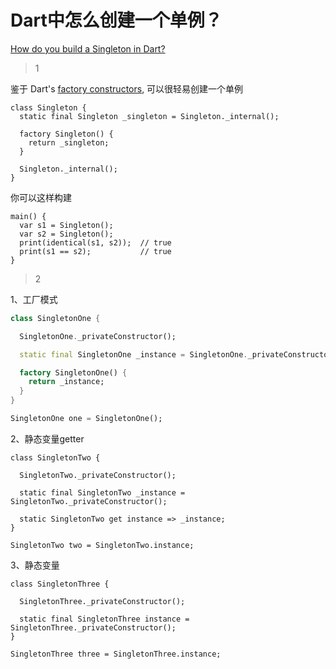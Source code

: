 # Dart中怎么创建一个单例？

[How do you build a Singleton in Dart?](https://stackoverflow.com/questions/12649573/how-do-you-build-a-singleton-in-dart)



> 1

鉴于 Dart's [factory constructors](https://www.dartlang.org/guides/language/language-tour#factory-constructors), 可以很轻易创建一个单例

```
class Singleton {
  static final Singleton _singleton = Singleton._internal();

  factory Singleton() {
    return _singleton;
  }

  Singleton._internal();
}
```

你可以这样构建

```
main() {
  var s1 = Singleton();
  var s2 = Singleton();
  print(identical(s1, s2));  // true
  print(s1 == s2);           // true
}
```

> 2

1、工厂模式

```dart
class SingletonOne {

  SingletonOne._privateConstructor();

  static final SingletonOne _instance = SingletonOne._privateConstructor();

  factory SingletonOne() {
    return _instance;
  }
}

SingletonOne one = SingletonOne();
```

2、静态变量getter

```
class SingletonTwo {

  SingletonTwo._privateConstructor();

  static final SingletonTwo _instance = SingletonTwo._privateConstructor();

  static SingletonTwo get instance => _instance;
}

SingletonTwo two = SingletonTwo.instance;
```

3、静态变量

```
class SingletonThree {

  SingletonThree._privateConstructor();

  static final SingletonThree instance = SingletonThree._privateConstructor();
}

SingletonThree three = SingletonThree.instance;
```

